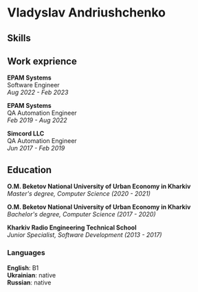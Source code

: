 # Vladyslav Andriushchenko
## Skills
## Work exprience

**EPAM Systems**<br>
Software Engineer<br>
_Aug 2022 - Feb 2023_

**EPAM Systems**<br>
QA Automation Engineer<br>
_Feb 2019 - Aug 2022_

**Simcord LLC**<br>
QA Automation Engineer<br>
_Jun 2017 - Feb 2019_


## Education
**O.M. Beketov National University of Urban Economy in Kharkiv**<br>
_Master's degree, Computer Science (2020 - 2021)_  <br>

**O.M. Beketov National University of Urban Economy in Kharkiv**<br>
_Bachelor's degree, Computer Science (2017 - 2020)_ <br>

**Kharkiv Radio Engineering Technical School**<br>
_Junior Specialist, Software Development (2013 - 2017)_

### Languages
**English**: B1 <br>
**Ukrainian**: native <br>
**Russian**: native
